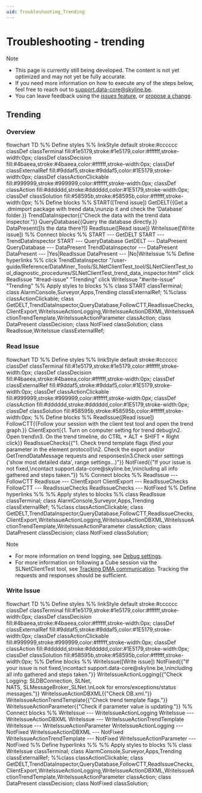 ```yaml
---
uid: Troubleshooting_Trending
---
```


# Troubleshooting - trending

> [!NOTE]
>
> - This page is currently still being developed. The content is not yet optimized and may not yet be fully accurate.
> - If you need more information on how to execute any of the steps below, feel free to reach out to [support.data-core@skyline.be](mailto:support.data-core@skyline.be).
> - You can leave feedback using the [*issues* feature](xref:CTB_Reporting_Issue), or [propose a change](xref:contributing).

## Trending

### Overview

<div class="mermaid">
flowchart TD
%% Define styles %%
linkStyle default stroke:#cccccc
classDef classTerminal fill:#1e5179,stroke:#1e5179,color:#ffffff,stroke-width:0px;
classDef classDecision fill:#4baeea,stroke:#4baeea,color:#ffffff,stroke-width:0px;
classDef classExternalRef fill:#9ddaf5,stroke:#9ddaf5,color:#1E5179,stroke-width:0px;
classDef classActionClickable fill:#999999,stroke:#999999,color:#ffffff,stroke-width:0px;
classDef classAction fill:#dddddd,stroke:#dddddd,color:#1E5179,stroke-width:0px;
classDef classSolution fill:#58595b,stroke:#58595b,color:#ffffff,stroke-width:0px;
%% Define blocks %%
START([Trend issue])
GetDELT{{Get a .dmimport package with trend data,\nunzip it and check the 'Database' folder.}}
TrendDataInspector{{"Check the data with the trend data inspector."}}
QueryDatabase{{Query the database directly.}}
DataPresent([Is the data there?])
ReadIssue([Read issue])
WriteIssue([Write issue])
%% Connect blocks %%
START --- GetDELT
START --- TrendDataInspector
START --- QueryDatabase
GetDELT --- DataPresent
QueryDatabase --- DataPresent
TrendDataInspector --- DataPresent
DataPresent --- |Yes|ReadIssue
DataPresent --- |No|WriteIssue
%% Define hyperlinks %%
click TrendDataInspector "/user-guide/Reference/DataMiner_Tools/SLNetClientTest_tool/SLNetClientTest_tool_diagnostic_procedures/SLNetClientTest_trend_data_inspector.html"
click ReadIssue "#read-issue" "Trending"
click WriteIssue "#write-issue" "Trending"
%% Apply styles to blocks %%
class START classTerminal;
class AlarmConsole,Surveyor,Apps,Trending classExternalRef;
%%class classActionClickable;
class GetDELT,TrendDataInspector,QueryDatabase,FollowCTT,ReadIssueChecks,ClientExport,WriteIssueActionLogging,WriteIssueActionDBXML,WriteIssueActionTrendTemplate,WriteIssueActionParameter classAction;
class DataPresent classDecision;
class NotFixed classSolution;
class ReadIssue,WriteIssue classExternalRef;
</div>

### Read Issue

<div class="mermaid">
flowchart TD
%% Define styles %%
linkStyle default stroke:#cccccc
classDef classTerminal fill:#1e5179,stroke:#1e5179,color:#ffffff,stroke-width:0px;
classDef classDecision fill:#4baeea,stroke:#4baeea,color:#ffffff,stroke-width:0px;
classDef classExternalRef fill:#9ddaf5,stroke:#9ddaf5,color:#1E5179,stroke-width:0px;
classDef classActionClickable fill:#999999,stroke:#999999,color:#ffffff,stroke-width:0px;
classDef classAction fill:#dddddd,stroke:#dddddd,color:#1E5179,stroke-width:0px;
classDef classSolution fill:#58595b,stroke:#58595b,color:#ffffff,stroke-width:0px;
%% Define blocks %%
ReadIssue([Read issue])
FollowCTT{{Follow your session with the client test tool and open the trend graph.}}
ClientExport{{1. Turn on computer setting for trend debug\n2. Open trend\n3. On the trend timeline, do CTRL + ALT + SHIFT + Right click}}
ReadIssueChecks{{"1. Check trend template flags (find your parameter in the element protocol)\n2. Check the export and/or GetTrendDataMessage requests and responses\n3.Check user settings ('show most detailed data', range settings...)"}}
NotFixed{{"If your issue is not fixed,\ncontact support.data-core@skyline.be,\nincluding all info gathered and steps taken."}}
%% Connect blocks %%
ReadIssue --- FollowCTT
ReadIssue --- ClientExport
ClientExport --- ReadIssueChecks
FollowCTT --- ReadIssueChecks
ReadIssueChecks --- NotFixed
%% Define hyperlinks %%
%% Apply styles to blocks %%
class ReadIssue classTerminal;
class AlarmConsole,Surveyor,Apps,Trending classExternalRef;
%%class classActionClickable;
class GetDELT,TrendDataInspector,QueryDatabase,FollowCTT,ReadIssueChecks,ClientExport,WriteIssueActionLogging,WriteIssueActionDBXML,WriteIssueActionTrendTemplate,WriteIssueActionParameter classAction;
class DataPresent classDecision;
class NotFixed classSolution;
</div>

> [!NOTE]
>
> - For more information on trend logging, see [Debug settings](xref:Computer_settings#debug-settings).
> - For more information on following a Cube session via the SLNetClientTest tool, see [Tracking DMA communication](xref:SLNetClientTest_tracking_dma_communication). Tracking the requests and responses should be sufficient.

### Write Issue

<div class="mermaid">
flowchart TD
%% Define styles %%
linkStyle default stroke:#cccccc
classDef classTerminal fill:#1e5179,stroke:#1e5179,color:#ffffff,stroke-width:0px;
classDef classDecision fill:#4baeea,stroke:#4baeea,color:#ffffff,stroke-width:0px;
classDef classExternalRef fill:#9ddaf5,stroke:#9ddaf5,color:#1E5179,stroke-width:0px;
classDef classActionClickable fill:#999999,stroke:#999999,color:#ffffff,stroke-width:0px;
classDef classAction fill:#dddddd,stroke:#dddddd,color:#1E5179,stroke-width:0px;
classDef classSolution fill:#58595b,stroke:#58595b,color:#ffffff,stroke-width:0px;
%% Define blocks %%
WriteIssue([Write issue])
NotFixed{{"If your issue is not fixed,\ncontact support.data-core@skyline.be,\nincluding all info gathered and steps taken."}}
WriteIssueActionLogging{{"Check Logging: SLDBConnection, SLNet, <br>NATS, SLMessageBroker_SLNet.\nLook for errors/exceptions/status messages."}}
WriteIssueActionDBXML{{"Check DB.xml."}}
WriteIssueActionTrendTemplate{{"Check trend template flags."}}
WriteIssueActionParameter{{"Check if parameter value is updating."}}
%% Connect blocks %%
WriteIssue --- WriteIssueActionLogging
WriteIssue --- WriteIssueActionDBXML
WriteIssue --- WriteIssueActionTrendTemplate
WriteIssue --- WriteIssueActionParameter
WriteIssueActionLogging --- NotFixed
WriteIssueActionDBXML --- NotFixed
WriteIssueActionTrendTemplate --- NotFixed
WriteIssueActionParameter --- NotFixed
%% Define hyperlinks %%
%% Apply styles to blocks %%
class WriteIssue classTerminal;
class AlarmConsole,Surveyor,Apps,Trending classExternalRef;
%%class classActionClickable;
class GetDELT,TrendDataInspector,QueryDatabase,FollowCTT,ReadIssueChecks,ClientExport,WriteIssueActionLogging,WriteIssueActionDBXML,WriteIssueActionTrendTemplate,WriteIssueActionParameter classAction;
class DataPresent classDecision;
class NotFixed classSolution;
</div>
